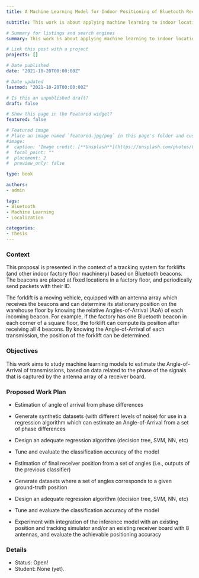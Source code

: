 ```yaml
---
title: A Machine Learning Model for Indoor Positioning of Bluetooth Receivers

subtitle: This work is about applying machine learning to indoor location and tracking.

# Summary for listings and search engines
summary: This work is about applying machine learning to indoor location and tracking.

# Link this post with a project
projects: []

# Date published
date: "2021-10-20T00:00:00Z"

# Date updated
lastmod: "2021-10-20T00:00:00Z"

# Is this an unpublished draft?
draft: false

# Show this page in the Featured widget?
featured: false

# Featured image
# Place an image named `featured.jpg/png` in this page's folder and customize its options here.
#image:
#  caption: 'Image credit: [**Unsplash**](https://unsplash.com/photos/CpkOjOcXdUY)'
#  focal_point: ""
#  placement: 2
#  preview_only: false

type: book

authors:
- admin

tags:
- Bluetooth
- Machine Learning
- Localization

categories:
- Thesis
---
```


### Context

This proposal is presented in the context of a tracking system for forklifts (and other indoor factory floor machinery) based on Bluetooth beacons. The beacons are placed at fixed locations in a factory floor, and periodically send packets with their ID.

The forklift is a moving vehicle, equipped with an antenna array which receives the beacons and can determine its stationary position on the warehouse floor by knowing the relative Angles-of-Arrival (AoA) of each incoming beacon. For example, if the factory has one Bluetooth beacon in each corner of a square floor, the forklift can compute its position after receiving all 4 beacons. By knowing the Angle-of-Arrival of each transmission, the position of the forklift can be determined. 

### Objectives

This work aims to study machine learning models to estimate the Angle-of-Arrival of transmissions, based on data related to the phase of the signals that is captured by the antenna array of a receiver board.

### Proposed Work Plan

- Estimation of angle of arrival from phase differences
- Generate synthetic datasets (with different levels of noise) for use in a regression algorithm which can estimate an Angle-of-Arrival from a set of phase differences
- Design an adequate regression algorithm (decision tree, SVM, NN, etc)
- Tune and evaluate the classification accuracy of the model 

- Estimation of final receiver position from a set of angles (i.e., outputs of the previous classifier)
- Generate datasets where a set of angles corresponds to a given ground-truth position
- Design an adequate regression algorithm (decision tree, SVM, NN, etc)
- Tune and evaluate the classification accuracy of the model

- Experiment with integration of the inference model with an existing position and tracking simulator and/or an existing receiver board with 8 antennas, and evaluate the achievable positioning accuracy 

### Details

- Status: Open!
- Student: None (yet).


